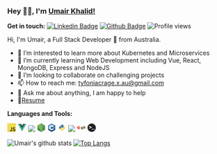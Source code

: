 ### Hey 👋🏽, I'm [Umair Khalid!](https://umairkhalid.github.io/online-portfolio/) 

**Get in touch:**
[![Linkedin Badge](https://img.shields.io/badge/-umairkhalid-0072b1?style=flat&logo=Linkedin&logoColor=white&link=https://www.linkedin.com/in/umair-khalid-8771b348)](https://www.linkedin.com/in/umair-khalid-8771b348/) [![Github Badge](https://img.shields.io/badge/-umairkhalid-grey?style=flat&logo=github&logoColor=white&link=https://github.com/umairkhalid/)](https://www.github.com/umairkhalid/) ![Profile views](https://gpvc.arturio.dev/umairkhalid)

Hi, I'm Umair, a Full Stack Developer 🚀 from Australia.

- 👀 I’m interested to learn more about Kubernetes and Microservices
- 🌱 I’m currently learning Web Development including Vue, React, MongoDB, Express and NodeJS
- 💞️ I’m looking to collaborate on challenging projects
- 📫 How to reach me: tyfoniacrage.x.au@gmail.com
- 💬 Ask me about anything, I am happy to help
- 📝[Resume](https://drive.google.com/file/d/1GwEbXEJLJZXkx-SqxCBybLJ_rFb-uxVl/view)

**Languages and Tools:**  

<code><img height="20" src="https://raw.githubusercontent.com/github/explore/80688e429a7d4ef2fca1e82350fe8e3517d3494d/topics/javascript/javascript.png"></code>
<code><img height="20" src="https://raw.githubusercontent.com/github/explore/80688e429a7d4ef2fca1e82350fe8e3517d3494d/topics/vue/vue.png"></code>
<code><img height="20" src="https://upload.wikimedia.org/wikipedia/commons/thumb/1/10/CSS3_and_HTML5_logos_and_wordmarks.svg/791px-CSS3_and_HTML5_logos_and_wordmarks.svg.png"></code>
<code><img height="20" src="https://raw.githubusercontent.com/github/explore/80688e429a7d4ef2fca1e82350fe8e3517d3494d/topics/nodejs/nodejs.png"></code>
<code><img height="20" src="https://raw.githubusercontent.com/github/explore/80688e429a7d4ef2fca1e82350fe8e3517d3494d/topics/cpp/cpp.png"></code>
<code><img height="20" src="https://raw.githubusercontent.com/github/explore/80688e429a7d4ef2fca1e82350fe8e3517d3494d/topics/python/python.png"></code>
<code><img height="20" src="https://cdn.iconscout.com/icon/free/png-512/aws-1869025-1583149.png"></code>
<code><img height="20" src="https://raw.githubusercontent.com/github/explore/80688e429a7d4ef2fca1e82350fe8e3517d3494d/topics/git/git.png"></code>
<code><img height="20" src="https://raw.githubusercontent.com/github/explore/80688e429a7d4ef2fca1e82350fe8e3517d3494d/topics/terminal/terminal.png"></code>



![Umair's github stats](https://github-readme-stats.vercel.app/api?username=umairkhalid&show_icons=true&hide_border=true)
[![Top Langs](https://github-readme-stats-axpwmfcg3.vercel.app/api/top-langs/?username=umairkhalid&layout=compact)](https://github.com/umairkhalid/github-readme-stats)
